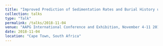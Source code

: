 ```yaml
---
title: "Improved Prediction of Sedimentation Rates and Burial History using Storm Software"
collection: talks
type: "Talk"
permalink: /talks/2018-11-04
venue: "AAPG International Conference and Exhibition, November 4-11 2018"
date: 2018-11-04
location: "Cape Town, South Africa"
---
```


